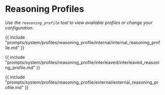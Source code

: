 # Reasoning Profiles

*Use the `reasoning_profile` tool to view available profiles or change your configuration.*

{{ include "prompts/system/profiles/reasoning_profile/internal/internal_reasoning_profile.md" }}

{{ include "prompts/system/profiles/reasoning_profile/interleaved/interleaved_reasoning_profile.md" }}

{{ include "prompts/system/profiles/reasoning_profile/external/external_reasoning_profile.md" }}
